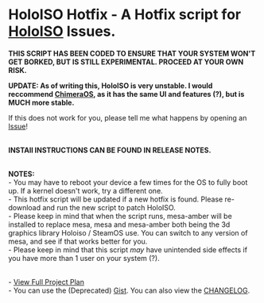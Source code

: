 # HoloISO Hotfix - A Hotfix script for [HoloISO](https://github.com/HoloISO/holoiso) Issues.

**THIS SCRIPT HAS BEEN CODED TO ENSURE THAT YOUR SYSTEM WON'T GET BORKED, BUT IS STILL EXPERIMENTAL. PROCEED AT YOUR OWN RISK.**

**UPDATE: As of writing this, HoloISO is very unstable. I would reccommend [ChimeraOS](https://chimeraos.org/), as it has the same UI and features (?), but is MUCH more stable.**

If this does not work for you, please tell me what happens by opening an [Issue](https://github.com/C7YPT0N1C/HoloISOHotfix/issues/new)!

<br/>**INSTAll INSTRUCTIONS CAN BE FOUND IN RELEASE NOTES.**

<br/>**NOTES:**
<br/>\- You may have to reboot your device a few times for the OS to fully boot up. If a kernel doesn't work, try a different one.
<br/>\- This hotfix script will be updated if a new hotfix is found. Please re-download and run the new script to patch HoloISO.
<br/>\- Please keep in mind that when the script runs, mesa-amber will be installed to replace mesa, mesa and mesa-amber both being the 3d graphics library Holoiso / SteamOS use. You can switch to any version of mesa, and see if that works better for you.
<br/>\- Please keep in mind that this script *may* have unintended side effects if you have more than 1 user on your system (?).

<br/>\- [View Full Project Plan](https://github.com/users/C7YPT0N1C/projects/4/views/3?sortedBy%5Bdirection%5D=asc&sortedBy%5BcolumnId%5D=Status)
<br/>\- You can use the (Deprecated) [Gist](https://gist.github.com/C7YPT0N1C/5625ef6a40a558ed6584b6ed62a66419). You can also view the [CHANGELOG](/CHANGELOG).
